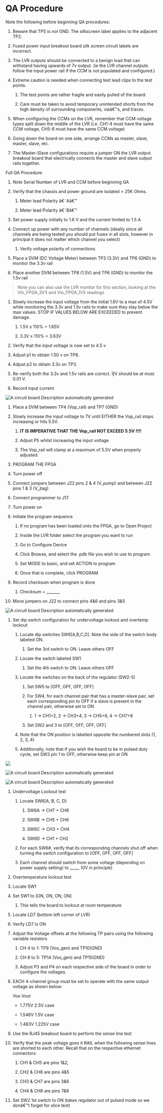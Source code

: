 QA Procedure
============

Note the following before beginning QA procedures:

1.  Beware that TP5 is *not* GND. The silkscreen label applies to the adjacent
    TP2.

2.  Fused power input breakout board silk screen circuit labels are incorrect.

3.  The LVR outputs should be connected to a benign load that can withstand
    having upwards of 7v output. (ie the LVR channel outputs follow the input
    power rail if the CCM is not populated and configured.)

4.  Extreme caution is needed when connecting test lead clips to the test
    points.

    1.  The test points are rather fragile and easily pulled of the board.

    2.  Care must be taken to avoid temporary unintended shorts from the high
        density of surrounding components, viaâ€™s, and traces.

5.  When configuring the CCMs on the LVR, remember that CCM voltage types split
    down the middle of the LVR (i.e. CH1-4 must have the same CCM voltage, CH5-8
    must have the same CCM voltage)

6.  Going down the board on one side, arrange CCMs as master, slave, master,
    slave, etc.

7.  The Master-Slave configurations require a jumper ON the LVR output breakout
    board that electrically connects the master and slave output rails together.

Full QA Procedure:

1.  Note Serial Number of LVR and CCM before beginning QA

2.  Verify that the chassis and power ground are isolated \> 25K Ohms.

    1.  Meter lead Polarity â€˜Aâ€™

    2.  Meter lead Polarity â€˜Bâ€™

3.  Set power supply initially to 1.6 V and the current limited to 1.5 A

4.  Connect up power with any number of channels (ideally since all channels are
    being tested you should put fuses in all slots, however in principal it does
    not matter which channel you select)

    1.  Verify voltage polarity of connections

5.  Place a DVM (DC Voltage Meter) between TP3 (3.3V) and TP6 (GND) to monitor
    the 3.3v rail

6.  Place another DVM between TP8 (1.5V) and TP6 (GND) to monitor the 1.5v rail

>   Note you can also use the LVR monitor for this section, looking at the
>   Vin_FPGA_3V3 and Vin_FPGA_1V5 readings

1.  Slowly increase the input voltage from the initial 1.6V to a max of 4.5V
    while monitoring the 3.3v and 1.5v rails to make sure they stay below the
    max values. STOP IF VALUES BELOW ARE EXCEEDED to prevent damage.

    1.  1.5V x 110% = 1.65V

    2.  3.3V x 110% = 3.63V

2.  Verify that the input voltage is now set to 4.5 v

3.  Adjust p1 to obtain 1.50 v on TP8.

4.  Adjust p2 to obtain 3.3v on TP3.

5.  Re-verify both the 3.3v and 1.5v rails are correct. ÏƒV should be at most
    0.01 V.

6.  Record input current

![A circuit board Description automatically generated](media/d81dbb1f0f749fdaf53d2d696d3f3f66.jpg)

1.  Place a DVM between TP4 (Vop_rail) and TP7 (GND)

2.  Slowly increase the input voltage to 7V until EITHER the Vop_rail stops
    increasing or hits 5.5V.

    1.  **IT IS IMPERATIVE THAT THE Vop_rail NOT EXCEED 5.5V !!!!**

    2.  Adjust P5 whilst increasing the input voltage

    3.  The Vop_rail will clamp at a maximum of 5.5V when properly adjusted.

3.  PROGRAM THE FPGA

4.  Turn power off

5.  Connect jumpers between J22 pins 2 & 4 (V_pump) and between J22 pins 1 & 3
    (V_jtag)

6.  Connect programmer to J17.

7.  Turn power on

8.  Initiate the program sequence

    1.  If no program has been loaded onto the FPGA, go to Open Project

    2.  Inside the LVR folder select the program you want to run

    3.  Go to Configure Device

    4.  Click Browse, and select the .pdb file you wish to use to program

    5.  Set MODE to basic, and set ACTION to program

    6.  Once that is complete, click PROGRAM

9.  Record checksum when program is done

    1.  Checksum = \______\_

10. Move jumpers on J22 to connect pins 4&6 and pins 3&5

![A circuit board Description automatically generated](media/1c0eb34e96bc2cd3b6478374c4de0180.jpg)

1.  Set dip switch configuration for undervoltage lockout and overtemp lockout

    1.  Locate dip switches SW6[A,B,C,D]. Note the side of the switch body
        labeled ON.

        1.  Set the 3rd switch to ON. Leave others OFF

    2.  Locate the switch labeled SW1

        1.  Set the 4th switch to ON. Leave others OFF

    3.  Locate the switches on the back of the regulator (SW2-5)

        1.  Set SW5 to [OFF, OFF, OFF, OFF]

        2.  For SW4, for each channel pair that has a master-slave pair, set
            each corresponding pin to OFF if a slave is present in the channel
            pair, otherwise set to ON

            1.  1 -\> CH1+2, 2 -\> CH3+4, 3 -\> CH5+6, 4 -\> CH7+8

        3.  Set SW2 and 3 to [OFF, OFF, OFF, OFF]

    4.  Note that the ON position is labelled opposite the numbered slots (1, 2,
        3, 4)

    5.  Additionally, note that if you wish the board to be in pulsed duty
        cycle, set SW3 pin 1 to OFF, otherwise keep pin at ON

![](media/73078b26d18324bd7b2f9d18577060c9.jpg)

![A circuit board Description automatically generated](media/b1109964f2d40fd8ccbe6c2ec3e194dc.jpg)

![A circuit board Description automatically generated](media/c4ae32b6b64fdeda9113af3f7b4c555c.jpg)

1.  Undervoltage Lockout test

    1.  Locate SW6[A, B, C, D]

        1.  SW6A -\> CH7 + CH8

        2.  SW6B -\> CH5 + CH6

        3.  SW6C -\> CH3 + CH4

        4.  SW6D -\> CH1 + CH2

    2.  For each SW6\#, verify that its corresponding channels shut off when
        turning the switch configuration to [OFF, OFF, OFF, OFF]

    3.  Each channel should switch from some voltage (depending on power supply
        setting) to \____\_ (0V in principle)

2.  Overtemperature lockout test

3.  Locate SW1

4.  Set SW1 to [ON, ON, ON, ON]

    1.  This tells the board to lockout at room temperature

5.  Locate LD7 (bottom left corner of LVR)

6.  Verify LD7 is ON

7.  Adjust the Voltage offsets at the following TP pairs using the following
    variable resistors

    1.  CH 4 to 1: TP9 (Vos_gen) and TP10(GND)

    2.  CH 8 to 5: TP14 (Vos_gen) and TP15(GND)

    3.  Adjust P3 and P4 on each respective side of the board in order to
        configure the voltages.

8.  EACH 4-channel group must be set to operate with the same output voltage as
    shown below:

    Vos Vout

    -   1.775V 2.5V case

    -   1.546V 1.5V case

    -   1.483V 1.225V case

9.  Use the RJ45 breakout board to perform the sense line test

10. Verify that the peak voltage goes it RAIL when the following sense lines are
    shorted to each other. Recall that on the respective ethernet connectors:

    1.  CH1 & CH5 are pins 1&2,

    2.  CH2 & CH6 are pins 4&5

    3.  CH3 & CH7 are pins 3&6

    4.  CH4 & CH8 are pins 7&8

11. Set SW2 1st switch to ON (takes regulator out of pulsed mode so we donâ€™t
    forget for slice test)
